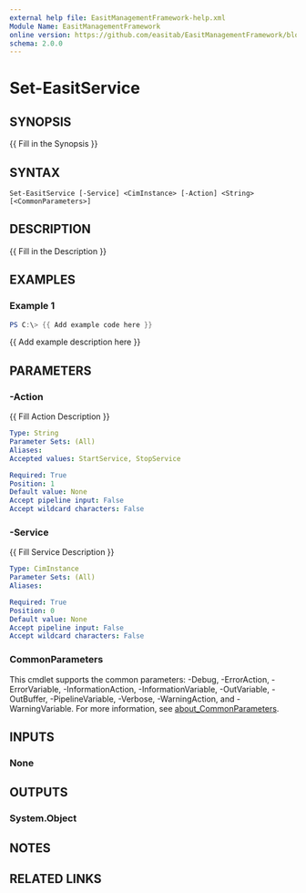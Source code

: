 ```yaml
---
external help file: EasitManagementFramework-help.xml
Module Name: EasitManagementFramework
online version: https://github.com/easitab/EasitManagementFramework/blob/development/docs/v1/Set-EasitService.md
schema: 2.0.0
---
```


# Set-EasitService

## SYNOPSIS
{{ Fill in the Synopsis }}

## SYNTAX

```
Set-EasitService [-Service] <CimInstance> [-Action] <String> [<CommonParameters>]
```

## DESCRIPTION
{{ Fill in the Description }}

## EXAMPLES

### Example 1
```powershell
PS C:\> {{ Add example code here }}
```

{{ Add example description here }}

## PARAMETERS

### -Action
{{ Fill Action Description }}

```yaml
Type: String
Parameter Sets: (All)
Aliases:
Accepted values: StartService, StopService

Required: True
Position: 1
Default value: None
Accept pipeline input: False
Accept wildcard characters: False
```

### -Service
{{ Fill Service Description }}

```yaml
Type: CimInstance
Parameter Sets: (All)
Aliases:

Required: True
Position: 0
Default value: None
Accept pipeline input: False
Accept wildcard characters: False
```

### CommonParameters
This cmdlet supports the common parameters: -Debug, -ErrorAction, -ErrorVariable, -InformationAction, -InformationVariable, -OutVariable, -OutBuffer, -PipelineVariable, -Verbose, -WarningAction, and -WarningVariable. For more information, see [about_CommonParameters](http://go.microsoft.com/fwlink/?LinkID=113216).

## INPUTS

### None
## OUTPUTS

### System.Object
## NOTES

## RELATED LINKS
